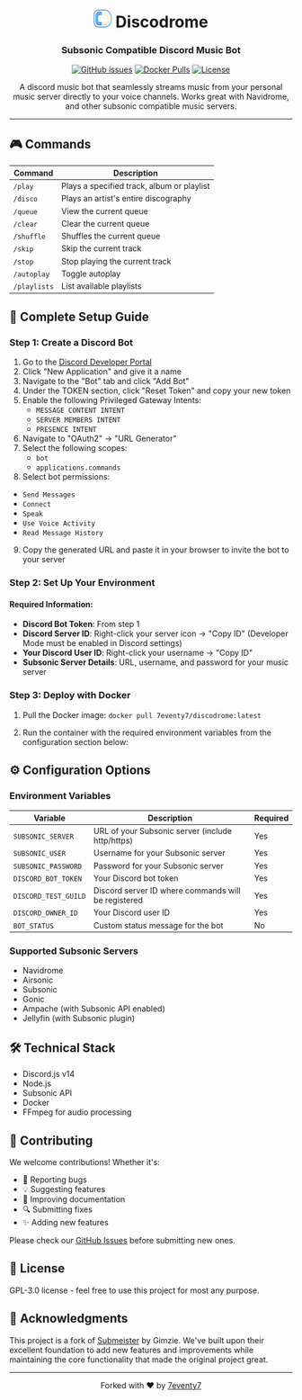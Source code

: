 <div align="center">
  
# <img src="resources/discodrome.png" width="32" height="32" alt="Discodrome Icon"> Discodrome

### Subsonic Compatible Discord Music Bot

[![GitHub issues](https://img.shields.io/github/issues/7eventy7/discodrome.svg)](https://github.com/7eventy7/discodrome/issues)
[![Docker Pulls](https://img.shields.io/docker/pulls/7eventy7/discodrome.svg)](https://hub.docker.com/r/7eventy7/discodrome)
[![License](https://img.shields.io/github/license/7eventy7/discodrome.svg)](https://github.com/7eventy7/discodrome/blob/main/LICENSE)

A discord music bot that seamlessly streams music from your personal music server directly to your voice channels. Works great with Navidrome, and other subsonic compatible music servers.

</div>

---

## 🎮 Commands

| Command | Description |
|---------|-------------|
| `/play` | Plays a specified track, album or playlist |
| `/disco` | Plays an artist's entire discography |
| `/queue` | View the current queue |
| `/clear` | Clear the current queue |
| `/shuffle` | Shuffles the current queue |
| `/skip` | Skip the current track |
| `/stop` | Stop playing the current track |
| `/autoplay` | Toggle autoplay |
| `/playlists` | List available playlists |

## 🚀 Complete Setup Guide

### Step 1: Create a Discord Bot

1. Go to the [Discord Developer Portal](https://discord.com/developers/applications)
2. Click "New Application" and give it a name
3. Navigate to the "Bot" tab and click "Add Bot"
4. Under the TOKEN section, click "Reset Token" and copy your new token
5. Enable the following Privileged Gateway Intents:
   - `MESSAGE CONTENT INTENT`
   - `SERVER MEMBERS INTENT`
   - `PRESENCE INTENT`
6. Navigate to "OAuth2" → "URL Generator"
7. Select the following scopes:
   - `bot`
   - `applications.commands`
8. Select bot permissions: 
  - `Send Messages`
  - `Connect`
  - `Speak`
  - `Use Voice Activity`
  - `Read Message History`
9. Copy the generated URL and paste it in your browser to invite the bot to your server

### Step 2: Set Up Your Environment

#### Required Information:
- **Discord Bot Token**: From step 1
- **Discord Server ID**: Right-click your server icon → "Copy ID" (Developer Mode must be enabled in Discord settings)
- **Your Discord User ID**: Right-click your username → "Copy ID"
- **Subsonic Server Details**: URL, username, and password for your music server

### Step 3: Deploy with Docker

1. Pull the Docker image:
`docker pull 7eventy7/discodrome:latest`

2. Run the container with the required environment variables from the configuration section below:

## ⚙️ Configuration Options

### Environment Variables

| Variable | Description | Required |
|----------|-------------|----------|
| `SUBSONIC_SERVER` | URL of your Subsonic server (include http/https) | Yes |
| `SUBSONIC_USER` | Username for your Subsonic server | Yes |
| `SUBSONIC_PASSWORD` | Password for your Subsonic server | Yes |
| `DISCORD_BOT_TOKEN` | Your Discord bot token | Yes |
| `DISCORD_TEST_GUILD` | Discord server ID where commands will be registered | Yes |
| `DISCORD_OWNER_ID` | Your Discord user ID | Yes |
| `BOT_STATUS` | Custom status message for the bot | No |

### Supported Subsonic Servers

- Navidrome
- Airsonic
- Subsonic
- Gonic
- Ampache (with Subsonic API enabled)
- Jellyfin (with Subsonic plugin)

## 🛠️ Technical Stack

- Discord.js v14
- Node.js
- Subsonic API
- Docker
- FFmpeg for audio processing

## 👥 Contributing

We welcome contributions! Whether it's:
- 🐛 Reporting bugs
- 💡 Suggesting features
- 📝 Improving documentation
- 🔍 Submitting fixes
- ✨ Adding new features

Please check our [GitHub Issues](https://github.com/7eventy7/discodrome/issues) before submitting new ones.

## 📝 License

GPL-3.0 license - feel free to use this project for most any purpose.

## 🙏 Acknowledgments

This project is a fork of [Submeister](https://github.com/Gimzie/submeister) by Gimzie. We've built upon their excellent foundation to add new features and improvements while maintaining the core functionality that made the original project great.

---

<div align="center">
Forked with ❤️ by <a href="https://github.com/7eventy7">7eventy7</a>
</div>
